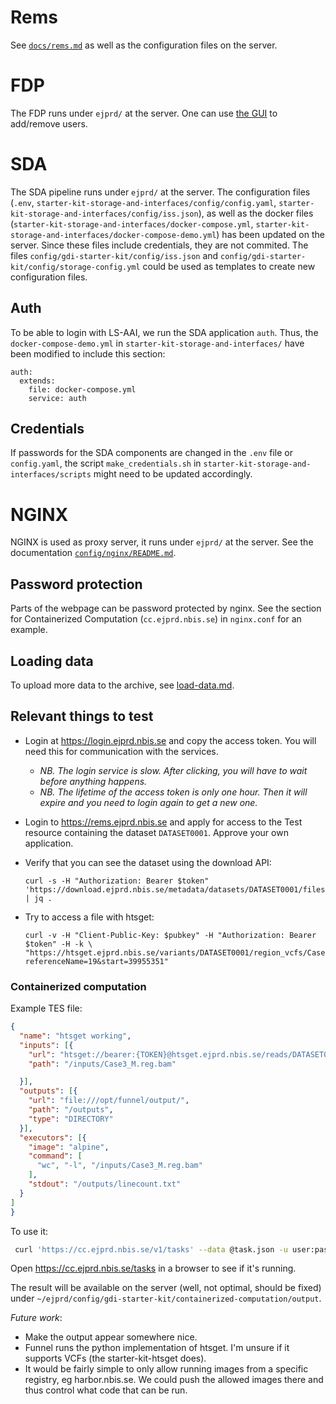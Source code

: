 # Rems
See [`docs/rems.md`](rems.md) as well as the configuration files on the server.

# FDP
The FDP runs under `ejprd/` at the server. One can use [the GUI](https://fdp.ejprd.nbis.se) to add/remove users.

# SDA
The SDA pipeline runs under `ejprd/` at the server. The configuration files (`.env`,
`starter-kit-storage-and-interfaces/config/config.yaml`, `starter-kit-storage-and-interfaces/config/iss.json`),
as well as the docker files
(`starter-kit-storage-and-interfaces/docker-compose.yml`,
`starter-kit-storage-and-interfaces/docker-compose-demo.yml`) has been updated on the server.
Since these files include credentials, they are not commited.
The files `config/gdi-starter-kit/config/iss.json` and
`config/gdi-starter-kit/config/storage-config.yml` could be used as templates
to create new configuration files.

## Auth
To be able to login with LS-AAI, we run the SDA application `auth`. Thus, the `docker-compose-demo.yml` in
`starter-kit-storage-and-interfaces/` have been modified to include this section:
```
auth:
  extends:
    file: docker-compose.yml
    service: auth
 ```

## Credentials
If passwords for the SDA components are changed in the `.env` file or `config.yaml`,
the script `make_credentials.sh` in
`starter-kit-storage-and-interfaces/scripts` might need to be updated
accordingly.



# NGINX
NGINX is used as proxy server, it runs under `ejprd/` at the server.
See the documentation [`config/nginx/README.md`](/config/nginx/README.md).


## Password protection
Parts of the webpage can be password protected by nginx. See the section
for Containerized Computation (`cc.ejprd.nbis.se`) in `nginx.conf` for an example.

## Loading data

To upload more data to the archive, see [load-data.md](load-data.md).

## Relevant things to test

- Login at https://login.ejprd.nbis.se and copy the access token. You will need this
  for communication with the services.
  - _NB. The login service is slow. After clicking, you will have to wait before anything happens._
  - _NB. The lifetime of the access token is only one hour. Then it will expire and you need to login again to get a new one._

- Login to https://rems.ejprd.nbis.se and apply for access to the
  Test resource containing the dataset `DATASET0001`. Approve your own application.

- Verify that you can see the dataset using the download API:
  ```
  curl -s -H "Authorization: Bearer $token" 'https://download.ejprd.nbis.se/metadata/datasets/DATASET0001/files' | jq .
  ```

- Try to access a file with htsget:
  ```
  curl -v -H "Client-Public-Key: $pubkey" -H "Authorization: Bearer $token" -H -k \
  "https://htsget.ejprd.nbis.se/variants/DATASET0001/region_vcfs/Case7_IC.reg?referenceName=19&start=39955351"
  ```

### Containerized computation
Example TES file:
```json
{
  "name": "htsget working",
  "inputs": [{
    "url": "htsget://bearer:{TOKEN}@htsget.ejprd.nbis.se/reads/DATASET0001/bams/Case3_M.reg?referenceName=11",
    "path": "/inputs/Case3_M.reg.bam"

  }],
  "outputs": [{
    "url": "file:///opt/funnel/output/",
    "path": "/outputs",
    "type": "DIRECTORY"
  }],
  "executors": [{
    "image": "alpine",
    "command": [
      "wc", "-l", "/inputs/Case3_M.reg.bam"
    ],
    "stdout": "/outputs/linecount.txt"
  }
]
}
```
To use it:
```sh
 curl 'https://cc.ejprd.nbis.se/v1/tasks' --data @task.json -u user:pass
 ```

 Open https://cc.ejprd.nbis.se/tasks in a browser to see if it's running.

 The result will be available on the server (well, not optimal, should be fixed) under `~/ejprd/config/gdi-starter-kit/containerized-computation/output`.


 *Future work*:
  - Make the output appear somewhere nice.
  - Funnel runs the python implementation of htsget. I'm unsure if it supports VCFs (the starter-kit-htsget does).
  - It would be fairly simple to only allow running images from a specific registry, eg harbor.nbis.se. We could push the allowed images there and thus control what code that can be run.
